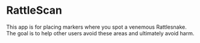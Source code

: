 # RattleScan
This app is for placing markers where you spot a venemous Rattlesnake. The goal is to help other users avoid these areas and ultimately avoid harm. 
